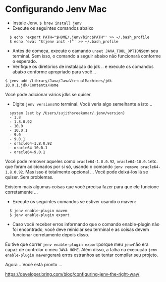 # Configurando Jenv Mac

- Instale Jenv. `$ brew install jenv`
- Execute os seguintes comandos abaixo

```fallback
  $ echo 'export PATH="$HOME/.jenv/bin:$PATH"' >> ~/.bash_profile
  $ echo 'eval "$(jenv init -)"' >> ~/.bash_profile
```

- Antes de começa, execute o camando  `unset JAVA_TOOL_OPTIONS`em seu terminal. Sem isso, o comando a seguir abaixo não funcionará conforme o esperado.
- Verifique os diretórios de instalação do jdk .. e execute os comandos abaixo conforme apropriado para você ..

```fallback
$ jenv add /Library/Java/JavaVirtualMachines/jdk-10.0.1.jdk/Contents/Home
```

Você pode adicionar vários jdks se quiser.

- Digite `jenv versions`no terminal. Você veria algo semelhante a isto ..

```fallback
  system (set by /Users/sujithsreekumar/.jenv/version)
  - 1.8
  - 1.8.0.92
  - 10.0
  - 10.0.1
  - 9.0
  - 9.0.1
  - oracle64-1.8.0.92
  - oracle64-10.0.1
  - oracle64-9.0.1
```

Você pode remover aqueles como `oracle64-1.8.0.92`, `oracle64-10.0.1`etc. que foram adicionados por si só, usando o comando `jenv remove oracle64-1.8.0.92`. Mas isso é totalmente opcional ... Você pode deixá-los lá se quiser. Sem problemas.

Existem mais algumas coisas que você precisa fazer para que ele funcione corretamente ...

- Execute os seguintes comandos se estiver usando o maven:

```fallback
  $ jenv enable-plugin maven
  $ jenv enable-plugin export
```

* Caso  você receber erros informando que o comando enable-plugin não foi encontrado, você deve reiniciar seu terminal e as coisas devem funcionar corretamente depois disso.

Eu tive que correr `jenv enable-plugin export`porque meu `jenv`não era capaz de controlar o meu `JAVA_HOME`. Além disso, a falha na execução `jenv enable-plugin maven`gerará erros estranhos ao tentar compilar seu projeto.

Agora .. Você está pronto ...



https://developer.bring.com/blog/configuring-jenv-the-right-way/